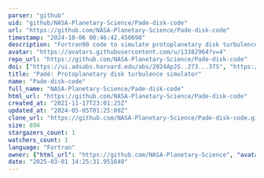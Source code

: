 ```yaml
---
parser: "github"
uid: "github/NASA-Planetary-Science/Pade-disk-code"
url: "https://github.com/NASA-Planetary-Science/Pade-disk-code"
timestamp: "2024-10-06 00:46:42.450698"
description: "Fortran90 code to simulate protoplanetary disk turbulence using Pade/compact differencing."
avatar: "https://avatars.githubusercontent.com/u/13382964?v=4"
repo_url: "https://github.com/NASA-Planetary-Science/Pade-disk-code"
doi: ["https://ui.adsabs.harvard.edu/abs/2024ApJS..273...37S", "https://ui.adsabs.harvard.edu/abs/2024ascl.soft09019S/abstract"]
title: "Padé: Protoplanetary disk turbulence simulator"
name: "Pade-disk-code"
full_name: "NASA-Planetary-Science/Pade-disk-code"
html_url: "https://github.com/NASA-Planetary-Science/Pade-disk-code"
created_at: "2021-11-17T23:01:25Z"
updated_at: "2024-05-05T01:25:09Z"
clone_url: "https://github.com/NASA-Planetary-Science/Pade-disk-code.git"
size: 894
stargazers_count: 1
watchers_count: 1
language: "Fortran"
owner: {"html_url": "https://github.com/NASA-Planetary-Science", "avatar_url": "https://avatars.githubusercontent.com/u/13382964?v=4", "login": "NASA-Planetary-Science", "type": "Organization"}
date: "2025-03-01 14:25:31.951649"
---
```

